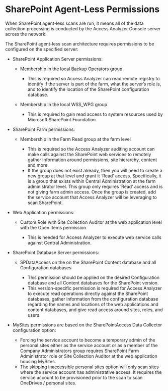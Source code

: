 # SharePoint Agent-Less Permissions

When SharePoint agent-less scans are run, it means all of the data collection processing is
conducted by the Access Analyzer Console server across the network.

The SharePoint agent-less scan architecture requires permissions to be configured on the specified
server:

- SharePoint Application Server permissions:

  - Membership in the local Backup Operators group

    - This is required so Access Analyzer can read remote registry to identify if the server is
      part of the farm, what the server’s role is, and to identify the location of the
      SharePoint configuration database.

  - Membership in the local WSS_WPG group

    - This is required to gain read access to system resources used by Microsoft SharePoint
      Foundation.

- SharePoint Farm permissions:

  - Membership in the Farm Read group at the farm level

    - This is required so the Access Analyzer auditing account can make calls against the
      SharePoint web services to remotely gather information around permissions, site hierarchy,
      content and more.
    - If the group does not exist already, then you will need to create a new group at that
      level and grant it ‘Read’ access. Specifically, it is a group that exists within Central
      Administration at the farm administrator level. This group only requires ‘Read’ access and
      is not giving farm admin access. Once the group is created, add the service account that
      Access Analyzer will be leveraging to scan SharePoint.

- Web Application permissions:

  - Custom Role with Site Collection Auditor at the web application level with the Open Items
    permission

    - This is needed for Access Analyzer to execute web service calls against Central
      Administration.

- SharePoint Database Server permissions:

  - SPDataAccess on the on the SharePoint Content database and all Configuration databases

    - This permission should be applied on the desired Configuration database and all Content
      databases for the SharePoint version.
    - This version-specific permission is required for Access Analyzer to execute read
      operations directly against the SharePoint databases, gather information from the
      configuration database regarding the names and locations of the web applications and
      content databases, and give read access around sites, roles, and users.

- MySites permissions are based on the SharePointAccess Data Collector configuration option:

  - Forcing the service account to become a temporary admin of the personal sites either as the
    service account or as a member of the Company Administrators group requires SharePoint Farm
    Administrator role or Site Collection Auditor at the web application housing MySites.
  - The skipping inaccessible personal sites option will only scan sites where the service account
    has administrative access. It requires the service account to be provisioned prior to the scan
    to scan OneDrives / personal sites.

